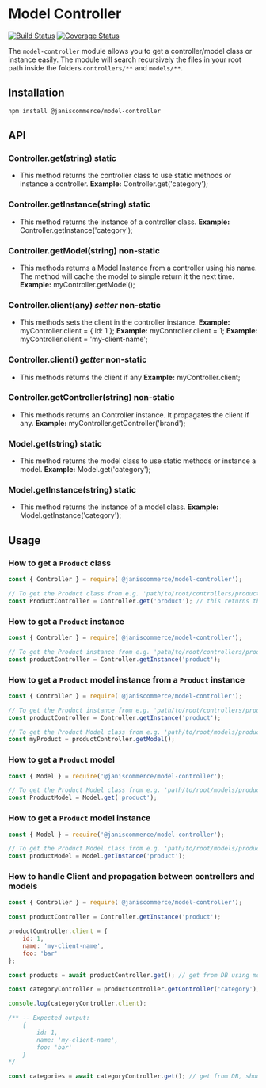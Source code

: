 # Model Controller
[![Build Status](https://travis-ci.org/janis-commerce/model-controller.svg?branch=master)](https://travis-ci.org/janis-commerce/model-controller)
[![Coverage Status](https://coveralls.io/repos/github/janis-commerce/model-controller/badge.svg?branch=master)](https://coveralls.io/github/janis-commerce/model-controller?branch=master)

The `model-controller` module allows you to get a controller/model class or instance easily.
The module will search recursively the files in your root path inside the folders `controllers/**` and `models/**`.

## Installation

```bash
npm install @janiscommerce/model-controller
```

## API

### Controller.get(string) **static**
- This method returns the controller class to use static methods or instance a controller.
**Example:** Controller.get('category');

### Controller.getInstance(string) **static**
- This method returns the instance of a controller class.
**Example:** Controller.getInstance('category');

### Controller.getModel(string) **non-static**
- This methods returns a Model Instance from a controller using his name. The method will cache the model to simple return it the next time.
**Example:** myController.getModel();

### Controller.client(any) *setter* **non-static**
- This methods sets the client in the controller instance.
**Example:** myController.client = { id: 1 };
**Example:** myController.client = 1;
**Example:** myController.client = 'my-client-name';

### Controller.client() *getter* **non-static**
- This methods returns the client if any
**Example:** myController.client;

### Controller.getController(string) **non-static**
- This methods returns an Controller instance. It propagates the client if any.
**Example:** myController.getController('brand');

### Model.get(string) **static**
- This method returns the model class to use static methods or instance a model.
**Example:** Model.get('category');

### Model.getInstance(string) **static**
- This method returns the instance of a model class.
**Example:** Model.getInstance('category');

## Usage

### How to get a `Product` class
```js
const { Controller } = require('@janiscommerce/model-controller');

// To get the Product class from e.g. 'path/to/root/controllers/product.js'
const ProductController = Controller.get('product'); // this returns the product class
```

### How to get a `Product` instance
```js
const { Controller } = require('@janiscommerce/model-controller');

// To get the Product instance from e.g. 'path/to/root/controllers/product.js'
const productController = Controller.getInstance('product');
```

### How to get a `Product` model instance from a `Product` instance
```js
const { Controller } = require('@janiscommerce/model-controller');

// To get the Product instance from e.g. 'path/to/root/controllers/product.js'
const productController = Controller.getInstance('product');

// To get the Product Model class from e.g. 'path/to/root/models/product.js'
const myProduct = productController.getModel();
```

### How to get a `Product` model

```js
const { Model } = require('@janiscommerce/model-controller');

// To get the Product Model class from e.g. 'path/to/root/models/product.js'
const ProductModel = Model.get('product');
```

### How to get a `Product` model instance

```js
const { Model } = require('@janiscommerce/model-controller');

// To get the Product Model class from e.g. 'path/to/root/models/product.js'
const productModel = Model.getInstance('product');
```

### How to handle Client and propagation between controllers and models

```js
const { Controller } = require('@janiscommerce/model-controller');

const productController = Controller.getInstance('product');

productController.client = {
	id: 1,
	name: 'my-client-name',
	foo: 'bar'
};

const products = await productController.get(); // get from DB using model + database-dispatcher. see @janiscommerce/database-dispatcher

const categoryController = productController.getController('category');

console.log(categoryController.client);

/** -- Expected output:
	{
		id: 1,
		name: 'my-client-name',
		foo: 'bar'
	}
*/

const categories = await categoryController.get(); // get from DB, should be the same DB than productsController

```